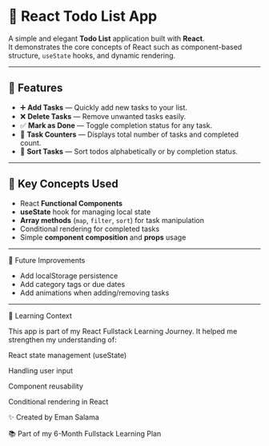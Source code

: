 # 📝 React Todo List App

A simple and elegant **Todo List** application built with **React**.  
It demonstrates the core concepts of React such as component-based structure, `useState` hooks, and dynamic rendering.

---

## 🚀 Features

- ➕ **Add Tasks** — Quickly add new tasks to your list.  
- ❌ **Delete Tasks** — Remove unwanted tasks easily.  
- ✅ **Mark as Done** — Toggle completion status for any task.  
- 🔢 **Task Counters** — Displays total number of tasks and completed count.  
- 🔄 **Sort Tasks** — Sort todos alphabetically or by completion status.  

---

## 🧠 Key Concepts Used

- React **Functional Components**
- **useState** hook for managing local state
- **Array methods** (`map`, `filter`, `sort`) for task manipulation
- Conditional rendering for completed tasks
- Simple **component composition** and **props** usage

---

🧩 Future Improvements

- Add localStorage persistence
- Add category tags or due dates
- Add animations when adding/removing tasks

---

📅 Learning Context

This app is part of my React Fullstack Learning Journey.
It helped me strengthen my understanding of:

React state management (useState)

Handling user input

Component reusability

Conditional rendering in React

✨ Created by Eman Salama

📚 Part of my 6-Month Fullstack Learning Plan
